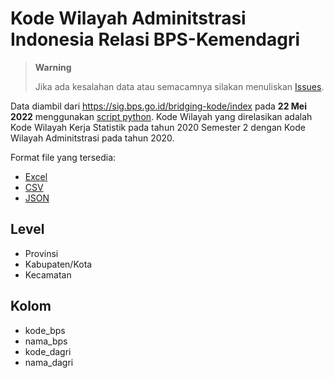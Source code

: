# Kode Wilayah Adminitstrasi Indonesia Relasi BPS-Kemendagri

> **Warning**
>
> Jika ada kesalahan data atau semacamnya silakan menuliskan [Issues](https://github.com/zakiego/Kode-Wilayah-Adminitstrasi-Indonesia-BPS-Kemendagri/issues/new).

Data diambil dari https://sig.bps.go.id/bridging-kode/index pada **22 Mei 2022** menggunakan [script python](/scripts).
Kode Wilayah yang direlasikan adalah Kode Wilayah Kerja Statistik pada tahun 2020 Semester 2 dengan Kode Wilayah Adminitstrasi pada tahun 2020.

Format file yang tersedia:

- [Excel](/excel/)
- [CSV](/csv/)
- [JSON](/json/)

## Level

- Provinsi
- Kabupaten/Kota
- Kecamatan

## Kolom

- kode_bps
- nama_bps
- kode_dagri
- nama_dagri

